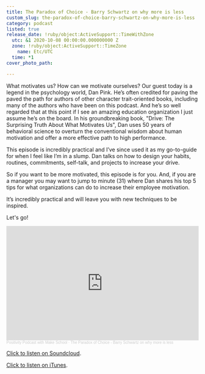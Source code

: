 ```yaml
---
title: The Paradox of Choice - Barry Schwartz on why more is less
custom_slug: the-paradox-of-choice-barry-schwartz-on-why-more-is-less
category: podcast
listed: true
release_date: !ruby/object:ActiveSupport::TimeWithZone
  utc: &1 2020-10-08 00:00:00.000000000 Z
  zone: !ruby/object:ActiveSupport::TimeZone
    name: Etc/UTC
  time: *1
cover_photo_path: 

---
```

What motivates us? How can we motivate ourselves? Our guest today is a legend in the psychology world, Dan Pink. He’s often credited for paving the paved the path for authors of other character trait-oriented books, including many of the authors who have been on this podcast. And he’s so well regarded that at this point if I see an amazing education organization I just assume he’s on the board. In his groundbreaking book, "Drive: The Surprising Truth About What Motivates Us", Dan uses 50 years of behavioral science to overturn the conventional wisdom about human motivation and offer a more effective path to high performance.

This episode is incredibly practical and I’ve since used it as my go-to-guide for when I feel like I’m in a slump. Dan talks on how to design your habits, routines, commitments, self-talk, and projects to increase your drive.

So if you want to be more motivated, this episode is for you. And, if you are a manager you may want to jump to minute (31) where Dan shares his top 5 tips for what organizations can do to increase their employee motivation.

It’s incredibly practical and will leave you with new techniques to be inspired.

Let's go!

<iframe width="100%" height="300" scrolling="no" frameborder="no" allow="autoplay" src="https://w.soundcloud.com/player/?url=https%3A//api.soundcloud.com/tracks/818573176&color=%23ff5500&auto_play=false&hide_related=false&show_comments=true&show_user=true&show_reposts=false&show_teaser=true&visual=true"></iframe><div style="font-size: 10px; color: #cccccc;line-break: anywhere;word-break: normal;overflow: hidden;white-space: nowrap;text-overflow: ellipsis; font-family: Interstate,Lucida Grande,Lucida Sans Unicode,Lucida Sans,Garuda,Verdana,Tahoma,sans-serif;font-weight: 100;"><a href="https://soundcloud.com/positivity-dan" title="Positivity Podcast with Make School" target="_blank" style="color: #cccccc; text-decoration: none;">Positivity Podcast with Make School</a> · <a href="https://soundcloud.com/positivity-dan/paradox-of-choice-barry-schwartz-on-why-less-is-more" title="The Paradox of Choice - Barry Schwartz on why more is less" target="_blank" style="color: #cccccc; text-decoration: none;">The Paradox of Choice - Barry Schwartz on why more is less</a></div>


[Click to listen on Soundcloud](https://soundcloud.com/positivity-dan/paradox-of-choice-barry-schwartz-on-why-less-is-more).

[Click to listen on iTunes](https://itunes.apple.com/us/podcast/positivity-podcast-with-make-school/id1090239384?mt=2).